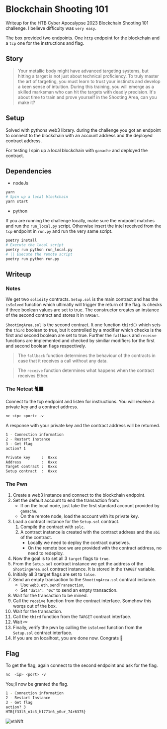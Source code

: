 # Blockchain Shooting 101

Writeup for the HTB Cyber Apocalypse 2023 Blockchain Shooting 101 challenge. I believe difficulty was `very easy`.

The box provided two endpoints. One `http` endpoint for the blockchain and a `tcp` one for the instructions and flag.

## Story

> Your metallic body might have advanced targeting systems, but hitting a target is not just about technical proficiency. To truly master the art of targeting, you must learn to trust your instincts and develop a keen sense of intuition. During this training, you will emerge as a skilled marksman who can hit the targets with deadly precision. It's about time to train and prove yourself in the Shooting Area, can you make it?


## Setup

Solved with pythons web3 library. 
during the challenge you got an endpoint to connect to the blockchain with an account address and the deployed contract address.

For testing I spin up a local blockchain with `ganache` and deployed the contract.

## Dependencies

- nodeJs
  
```bash
yarn
# Spin up a local blockchain
yarn start
```

- python


If you are running the challenge locally, make sure the endpoint matches and run the `run_local.py` script.
Otherwise insert the intel received from the `tcp` endpoint in `run.py` and run the very same script.

```bash
poetry install
# Execute the local script
poetry run python run_local.py
# || Execute the remote script
poetry run python run.py
```

## Writeup

### Notes

We get two `solidity` contracts. `Setup.sol` is the main contract and has the `isSolved` function which ultimatly will trigger the return of the flag.
Is checks if three boolean values are set to true. The constructor creates an instance of the second contract and stores it in `TARGET`.

`ShootingArea.sol` is the second contract. It one function `third()` which sets the `third` boolean to true, but it controlled by a modifier which checks is the first and second boolean are set to true.
Further the `fallback` and `receive` functions are implemented and checked by similiar modifiers for the first and second boolean flags respectively.

> The `fallback` function determines the behaviour of the contracts in case that it receives a call without any data.

> The `receive` function determines what happens when the contract receives Ether.

### The Netcat 🐈‍⬛

Connect to the tcp endpoint and listen for instructions.
You will receive a private key and a contract address.

```bash
nc <ip> <port> -v
```

A response with your private key and the contract address will be returned.

```bash
1 - Connection information
2 - Restart Instance
3 - Get flag
action? 1

Private key     :  0xxx
Address         :  0xxx
Target contract :  0xxx
Setup contract  :  0xxx
```


### The Pwn


1. Create a web3 instance and connect to the blockchain endpoint.
2. Set the default account to end the transaction from:
   - If on the local node, just take the first standard account provided by `ganache`.
   - On the remote node, load the account with its private key.
3. Load a contract instance for the `Setup.sol` contract.
   1. Compile the contract with `solc`.
   2. A contract instance is created with the contract address and the `abi` of the contract.
      - Locally we need to deploy the contract ourselves.
      - On the remote box we are provided with the contract address, no need to redeploy.
4. Now the goal is to set all 3 `target` flags to `true`.
5. From the `Setup.sol` contract instance we get the address of the `ShootingArea.sol` contract instance. It is stored in the `TARGET` variable.
6. Initially all 3 target flags are set to `false`.
7. Send an empty transaction to the `ShootingArea.sol` contract instance.
   - Use `web3.eth.sendTransaction`,
   - Set `"data": "0x"` to send an empty transaction.
8. Wait for the transaction to be mined.
8. Call the `receive` function from the contract interface. Somehow this worqs out of the box.
9. Wait for the transaction.
10. Call the `third` function from the `TARGET` contract interface.
11. Wait 💤
12. Finally, verify the pwn by calling the `isSolved` function from the `Setup.sol` contract interface.
13. If you are on localhost, you are done now. Congrats 🎉

## Flag

To get the flag, again connect to the second endpoint and ask for the flag.

```bash
nc  <ip> <port> -v
```
You;ll now be granted the flag.

```bash
1 - Connection information
2 - Restart Instance
3 - Get flag
action? 3
HTB{f33l5_n1c3_h1771n6_y0ur_74r6375}
```


![ethNft](https://user-images.githubusercontent.com/25290565/227526079-f69e9b84-3d3e-43e5-90f4-40f11958fd1f.gif)
